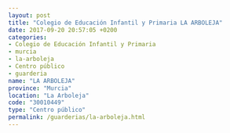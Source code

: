 ```yaml
---
layout: post
title: "Colegio de Educación Infantil y Primaria LA ARBOLEJA"
date: 2017-09-20 20:57:05 +0200
categories:
- Colegio de Educación Infantil y Primaria
- murcia
- la-arboleja
- Centro público
- guarderia
name: "LA ARBOLEJA"
province: "Murcia"
location: "La Arboleja"
code: "30010449"
type: "Centro público"
permalink: /guarderias/la-arboleja.html
---
```

